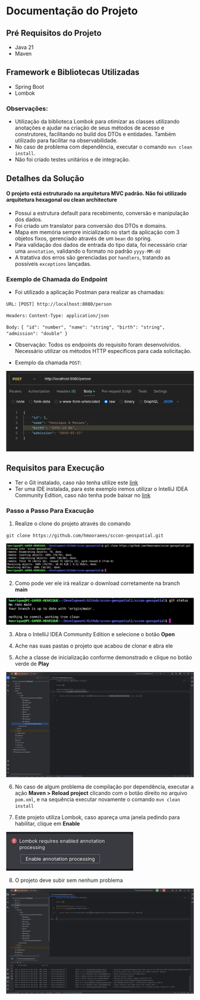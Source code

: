 # Documentação do Projeto

## Pré Requisitos do Projeto

- Java 21
- Maven

## Framework e Bibliotecas Utilizadas

- Spring Boot
- Lombok

### Observações:

- Utilização da biblioteca Lombok para otimizar as classes utilizando anotações e ajudar na criação de seus métodos de acesso e construtores, facilitando no build dos DTOs e entidades. Também utilizado para facilitar na observabilidade.
- No caso de problema com dependência, executar o comando ``mvn clean install``.
- Não foi criado testes unitários e de integração.

## Detalhes da Solução

#### O projeto está estruturado na arquitetura MVC padrão. Não foi utilizado arquitetura hexagonal ou clean architecture
- Possui a estrutura default para recebimento, conversão e manipulação dos dados.
- Foi criado um translator para conversão dos DTOs e domains.  
- Mapa em memória sempre inicializado no start da aplicação com 3 objetos fixos, gerenciado através de um ``bean`` do spring.
- Para validação dos dados de entrada do tipo data, foi necessário criar uma ``annotation``, validando o formato no padrão ``yyyy-MM-dd``
- A tratativa dos erros são gerenciadas por ``handlers``, tratando as possíveis ``exceptions`` lançadas.

### Exemplo de Chamada do Endpoint

- Foi utilizado a aplicação Postman para realizar as chamadas:

``URL:`` ``[POST] http://localhost:8080/person``

``Headers:`` ``Content-Type: application/json``

``Body:`` ``{ "id": "number", "name": "string", "birth": "string", "admission": "double" }``

- Observação: Todos os endpoints do requisito foram desenvolvidos. Necessário utilizar os métodos HTTP específicos para cada solicitação.

- Exemplo da chamada ``POST``:

![img.png](docs/img.png)

## Requisitos para Execução

- Ter o Git instalado, caso não tenha utilize este <a href="https://git-scm.com/downloads" download>link</a>
- Ter uma IDE instalada, para este exemplo iremos utilizar o IntelliJ IDEA Community Edition, caso não tenha pode baixar no <a href="https://www.jetbrains.com/idea/download/#section=windows">link</a>

### Passo a Passo Para Exacução

1. Realize o clone do projeto através do comando

``git clone https://github.com/hmooraees/sccon-geospatial.git``

![img_1.png](docs/img_1.png)

2. Como pode ver ele irá realizar o download corretamente na branch **main**

![img_2.png](docs/img_2.png)

3. Abra o IntelliJ IDEA Community Edition e selecione o botão **Open**

4. Ache nas suas pastas o projeto que acabou de clonar e abra ele

5. Ache a classe de inicialização conforme demonstrado e clique no botão verde de **Play**

![img_3.png](docs/img_3.png)

6. No caso de algum problema de compilação por dependência, executar a ação **Maven > Reload project** clicando com o botão direito no arquivo ``pom.xml``, e na sequência executar novamente o comando ``mvn clean install``

7. Este projeto utiliza Lombok, caso apareça uma janela pedindo para habilitar, clique em **Enable**

![img_4.png](docs/img_4.png)

8. O projeto deve subir sem nenhum problema

![img_5.png](docs/img_5.png)